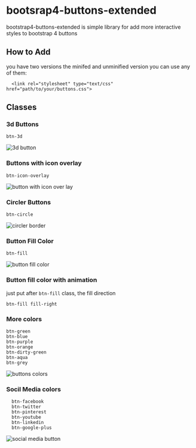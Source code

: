 # bootsrap4-buttons-extended
bootstrap4-buttons-extended is simple library for add more interactive styles to bootstrap 4 buttons 
## How to Add
you have two versions the minifed and unminified version you can use any of them:

```   <link rel="stylesheet" type="text/css" href="path/to/your/buttons.css"> ```
## Classes
### 3d Buttons

```btn-3d```

![3d button](https://user-images.githubusercontent.com/24509344/38190338-69fec270-366c-11e8-8836-f5055859d0a0.jpeg)

### Buttons with icon overlay

```btn-icon-overlay```

![button with icon over lay](https://user-images.githubusercontent.com/24509344/38190470-002eeb80-366d-11e8-96e4-319cffa74d7f.jpeg)

### Circler Buttons

``` btn-circle ```

![circler border](https://user-images.githubusercontent.com/24509344/38190565-805320e2-366d-11e8-94b4-3f21b1bf33d2.jpeg)

### Button Fill Color

``` btn-fill ```

![button fill color](https://user-images.githubusercontent.com/24509344/38190693-11597168-366e-11e8-8fb3-688fe8e9c27b.jpeg)

### Button fill color with animation

just put after ``` btn-fill ``` class, the fill direction 

``` btn-fill fill-right ```

### More colors

``` 
btn-green
btn-blue
btn-purple
btn-orange
btn-dirty-green
btn-aqua
btn-grey
```

![buttons colors](https://user-images.githubusercontent.com/24509344/38191115-fd4d9c06-366f-11e8-8072-74a93244f976.jpeg)


### Socil Media colors

```
  btn-facebook
  btn-twitter
  btn-pinterest
  btn-youtube
  btn-linkedin
  btn-google-plus
```

![social media button](https://user-images.githubusercontent.com/24509344/38191295-d5777b6a-3670-11e8-900e-0a35c3eaaa72.jpeg)

